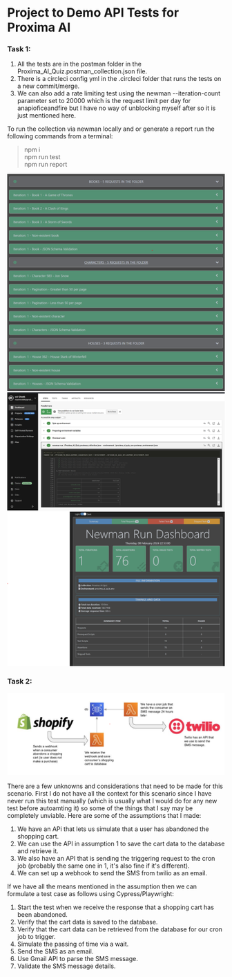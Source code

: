 # Project to Demo API Tests for Proxima AI
### Task 1:
1. All the tests are in the postman folder in the Proxima_AI_Quiz.postman_collection.json file.
2. There is a circleci config yml in the .circleci folder that runs the tests on a new commit/merge.
3. We can also add a rate limiting test using the newman --iteration-count parameter set to 20000 which is the request limit per day for anapioficeandfire but I have no way of unblocking myself after so it is just mentioned here.

To run the collection via newman locally and or generate a report run the following commands from a terminal:
> npm i  
> npm run test  
> npm run report

![Postman Test Cases](./assets/postman_test_cases.png "CircleCI")  
![Circle CI Test Run](./assets/circleci_run.png "CircleCI")  
![Newman Report](./assets/newman_report.png "Newman Report")

### Task 2:
![Test Case Scenario 2](./assets/test_case_scenario.png "Task 2")  

There are a few unknowns and considerations that need to be made for this scenario. First I do not have all the context for this scenario since I have never run this test manually (which is usually what I would do for any new test before autoamting it) so some of the things that I say may be completely unviable. Here are some of the assumptions that I made:
1. We have an APi that lets us simulate that a user has abandoned the shopping cart.
2. We can use the API in assumption 1 to save the cart data to the database and retrieve it.
3. We also have an API that is sending the triggering request to the cron job (probably the same one in 1, it's also fine if it's different).
4. We can set up a webhook to send the SMS from twilio as an email.

If we have all the means mentioned in the assumption then we can formulate a test case as follows using Cypress/Playwright:
1. Start the test when we receive the response that a shopping cart has been abandoned.
2. Verify that the cart data is saved to the database.
3. Verify that the cart data can be retrieved from the database for our cron job to trigger.
4. Simulate the passing of time via a wait.
5. Send the SMS as an email.
6. Use Gmail API to parse the SMS message.
7. Validate the SMS message details.
